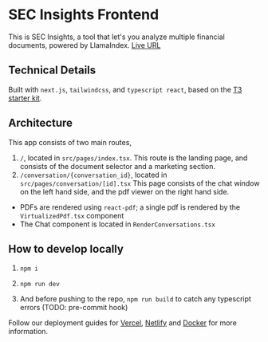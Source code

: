 # SEC Insights Frontend

This is SEC Insights, a tool that let's you analyze multiple financial documents, powered by LlamaIndex. [Live URL](https://secinsights.ai/)

## Technical Details

Built with `next.js`, `tailwindcss`, and `typescript react`, based on the [T3 starter kit](https://create.t3.gg/en/usage/next-js).

## Architecture

This app consists of two main routes,

1. `/`, located in `src/pages/index.tsx`. This route is the landing page, and consists of the document selector and a marketing section.
2. `/conversation/{conversation_id}`, located in `src/pages/conversation/[id].tsx` This page consists of the chat window on the left hand side, and the pdf viewer on the right hand side.

- PDFs are rendered using `react-pdf`; a single pdf is rendered by the `VirtualizedPdf.tsx` component
- The Chat component is located in `RenderConversations.tsx`

## How to develop locally

1. `npm i`
2. `npm run dev`

3. And before pushing to the repo, `npm run build` to catch any typescript errors (TODO: pre-commit hook)

Follow our deployment guides for [Vercel](https://create.t3.gg/en/deployment/vercel), [Netlify](https://create.t3.gg/en/deployment/netlify) and [Docker](https://create.t3.gg/en/deployment/docker) for more information.
